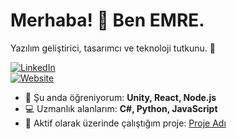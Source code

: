 # Merhaba! 👋 Ben EMRE.  
Yazılım geliştirici, tasarımcı ve teknoloji tutkunu. 🚀

[![LinkedIn](https://img.shields.io/badge/LinkedIn-blue?style=flat&logo=linkedin)](https://www.linkedin.com/in/Emreceliik)  
[![Website](https://img.shields.io/badge/Web_Site-gray?style=flat&logo=google-chrome)](emreceliik.itch.io)  
- 🌱 Şu anda öğreniyorum: **Unity, React, Node.js**  
- 💻 Uzmanlık alanlarım: **C#, Python, JavaScript**  
- 🔭 Aktif olarak üzerinde çalıştığım proje: [Proje Adı](https://github.com/insanitygamestd/mvsmsurvivorr)  

<!--
**Emreceliik/Emreceliik** is a ✨ _special_ ✨ repository because its `README.md` (this file) appears on your GitHub profile.

Here are some ideas to get you started:

- 🔭 I’m currently working on ...
- 🌱 I’m currently learning ...
- 👯 I’m looking to collaborate on ...
- 🤔 I’m looking for help with ...
- 💬 Ask me about ...
- 📫 How to reach me: ...
- 😄 Pronouns: ...
- ⚡ Fun fact: ...
-->
